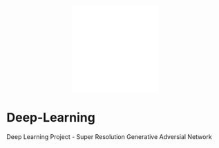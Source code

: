 <p align="center">
  <img src="SRWGAN GP SSIM-logos_white.png" height=200>
</p>

# Deep-Learning
Deep Learning Project - Super Resolution Generative Adversial Network
